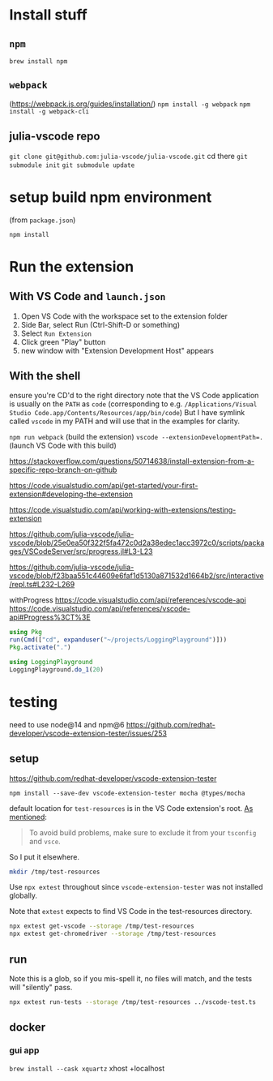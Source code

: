 
# Install stuff

## `npm`
`brew install npm`

## `webpack`
(https://webpack.js.org/guides/installation/)
`npm install -g webpack`
`npm install -g webpack-cli`
## julia-vscode repo
`git clone git@github.com:julia-vscode/julia-vscode.git`
cd there
`git submodule init`
`git submodule update`


# setup build npm environment
(from `package.json`)

`npm install`

# Run the extension
## With VS Code and `launch.json`
1. Open VS Code with the workspace set to the extension folder
2. Side Bar, select Run (Ctrl-Shift-D or something)
3. Select `Run Extension`
4. Click green "Play" button
5. new window with "Extension Development Host" appears

## With the shell
ensure you're CD'd to the right directory
note that the VS Code application is usually on the `PATH` as `code`
(corresponding to e.g. `/Applications/Visual Studio Code.app/Contents/Resources/app/bin/code`)
But I have symlink called `vscode` in my PATH and will use that in the examples for clarity.

`npm run webpack` (build the extension)
`vscode --extensionDevelopmentPath=.` (launch VS Code with this build)


https://stackoverflow.com/questions/50714638/install-extension-from-a-specific-repo-branch-on-github

https://code.visualstudio.com/api/get-started/your-first-extension#developing-the-extension

https://code.visualstudio.com/api/working-with-extensions/testing-extension

https://github.com/julia-vscode/julia-vscode/blob/25e0ea50f322f5fa472c0d2a38edec1acc3972c0/scripts/packages/VSCodeServer/src/progress.jl#L3-L23

https://github.com/julia-vscode/julia-vscode/blob/f23baa551c44609e6faf1d5130a871532d1664b2/src/interactive/repl.ts#L232-L269

withProgress
https://code.visualstudio.com/api/references/vscode-api
https://code.visualstudio.com/api/references/vscode-api#Progress%3CT%3E


```julia
using Pkg
run(Cmd(["cd", expanduser("~/projects/LoggingPlayground")]))
Pkg.activate(".")

using LoggingPlayground
LoggingPlayground.do_1(20)
```

# testing
need to use node@14 and npm@6
https://github.com/redhat-developer/vscode-extension-tester/issues/253

## setup
https://github.com/redhat-developer/vscode-extension-tester

`npm install --save-dev vscode-extension-tester mocha @types/mocha`

default location for `test-resources` is in the VS Code extension's root. [As mentioned](https://github.com/redhat-developer/vscode-extension-tester/wiki/Test-Setup):

> To avoid build problems, make sure to exclude it from your `tsconfig` and `vsce`.

So I put it elsewhere.

```sh
mkdir /tmp/test-resources
```

Use `npx extest` throughout since `vscode-extension-tester` was not installed globally.

Note that `extest` expects to find VS Code in the test-resources directory.

```sh
npx extest get-vscode --storage /tmp/test-resources
npx extest get-chromedriver --storage /tmp/test-resources
```

## run
Note this is a glob, so if you mis-spell it, no files will match, and the tests will "silently" pass.
```sh
npx extest run-tests --storage /tmp/test-resources ../vscode-test.ts
```

## docker
### gui app
`brew install --cask xquartz`
xhost +localhost
